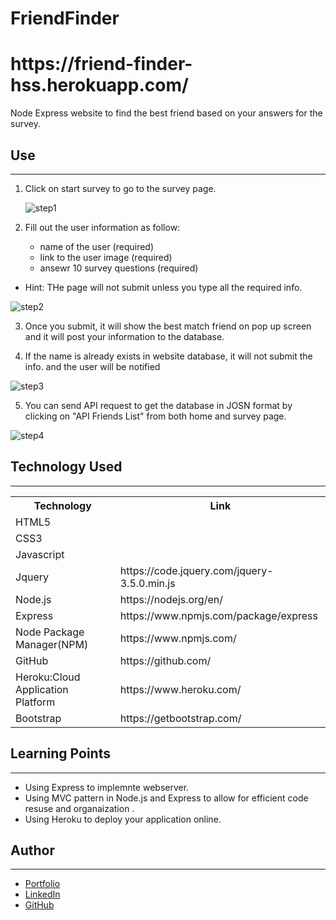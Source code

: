 # FriendFinder

<h1><a>https://friend-finder-hss.herokuapp.com/</a></h1>

Node Express website to find the best friend based on your answers for the survey.

<h2>Use</h2>
<hr>

1. Click on start survey to go to the survey page.

   ![step1](GIF/step1.gif)

2. Fill out the user information as follow:
   - name of the user (required)
   - link to the user image (required)
   - ansewr 10 survey questions (required)

- Hint: THe page will not submit unless you type all the required info.

![step2](GIF/step2.gif)

3. Once you submit, it will show the best match friend on pop up screen and it will post your information to the database.

4. If the name is already exists in website database, it will not submit the info. and the user will be notified

![step3](GIF/step3.gif)

5. You can send API request to get the database in JOSN format by clicking on "API Friends List" from both home and survey page.

![step4](GIF/step4.gif)

<h2>Technology Used</h2>
<hr>

<table>
<tr>
<th>Technology</th>

<th>Link</th>

</tr>
<tr>
<td>HTML5</td>
<td></td>
</tr>
<tr>
<td>CSS3</td>
<td></td>
</tr>
<tr>
<td>Javascript</td>
<td></td>
</tr>
<tr>
<td>Jquery</td>
<td>https://code.jquery.com/jquery-3.5.0.min.js</td>
</tr>
<tr>
<td>Node.js</td>
<td>https://nodejs.org/en/</td>
</tr>
<tr>
<td>Express</td>
<td>https://www.npmjs.com/package/express</td>
</tr>
<tr>
<td>Node Package Manager(NPM)</td>
<td>https://www.npmjs.com/</td>
</tr>
<tr>
<td>GitHub</td>
<td>https://github.com/</td>
</tr>
<tr>
<td>Heroku:Cloud Application Platform</td>
<td>https://www.heroku.com/</td>
</tr>
<tr>
<td>Bootstrap</td>
<td>https://getbootstrap.com/</td>
</tr>
</table>

<h2>Learning Points</h2>
<hr>

- Using Express to implemnte webserver.
- Using MVC pattern in Node.js and Express to allow for efficient code resuse and organaization .
- Using Heroku to deploy your application online.

<h2>Author</h2>
<hr>

- <a href="hishamsaymeh.com">Portfolio</a>
- <a href="https://www.linkedin.com/in/hisham-saymeh">LinkedIn</a>
- <a href="https://github.com/hishamss">GitHub</a>
